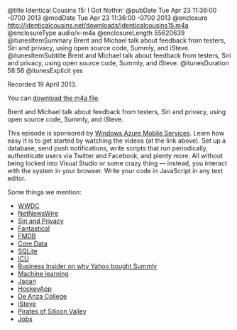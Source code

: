 @title Identical Cousins 15: I Got Nothin’
@pubDate Tue Apr 23 11:36:00 -0700 2013
@modDate Tue Apr 23 11:36:00 -0700 2013
@enclosure http://identicalcousins.net/downloads/identicalcousins15.m4a
@enclosureType audio/x-m4a
@enclosureLength 55620639
@itunesItemSummary Brent and Michael talk about feedback from testers, Siri and privacy, using open source code, Summly, and iSteve.
@itunesItemSubtitle Brent and Michael talk about feedback from testers, Siri and privacy, using open source code, Summly, and iSteve.
@itunesDuration 58:56
@itunesExplicit yes

Recorded 19 April 2013.

You can <a href="http://identicalcousins.net/downloads/identicalcousins15.m4a">download the m4a file</a>.

Brent and Michael talk about feedback from testers, Siri and privacy, using open source code, Summly, and iSteve.

This episode is sponsored by <a href="http://www.windowsazure.com/ios">Windows Azure Mobile Services</a>. Learn how easy it is to get started by watching the videos (at the link above). Set up a database, send push notifications, write scripts that run periodically, authenticate users via Twitter and Facebook, and plenty more. All without being locked into Visual Studio or some crazy thing — instead, you interact with the system in your browser. Write your code in JavaScript in any text editor.

Some things we mention:

<ul>
<li><a href="https://developer.apple.com/wwdc/">WWDC</a></li>
<li><a href="https://www.netnewswireapp.com/">NetNewsWire</a></li>
<li><a href="http://www.aclu.org/blog/free-speech-technology-and-liberty/note-self-siri-not-just-working-me-working-full-time-apple">Siri and Privacy</a></li>
<li><a href="http://flexibits.com/fantastical">Fantastical</a></li>
<li><a href="https://github.com/ccgus/fmdb">FMDB</a></li>
<li><a href="http://developer.apple.com/library/mac/#documentation/cocoa/Conceptual/CoreData/cdProgrammingGuide.html">Core Data</a></li>
<li><a href="http://www.sqlite.org/">SQLite</a></li>
<li><a href="http://site.icu-project.org/">ICU</a></li>
<li><a href="http://www.businessinsider.com/why-marissa-mayer-bought-a-30m-startup-2013-4">Business Insider on why Yahoo bought Summly</a></li>
<li><a href="http://en.wikipedia.org/wiki/Machine_learning">Machine learning</a></li>
<li><a href="http://en.wikipedia.org/wiki/Japan">Japan</a></li>
<li><a href="http://hockeyapp.net/">HockeyApp</a></li>
<li><a href="http://www.deanza.edu/">De Anza College</a></li>
<li><a href="http://www.funnyordie.com/videos/d2e0f617e3/isteve">iSteve</a></li>
<li><a href="http://www.imdb.com/title/tt0168122/">Pirates of Silicon Valley</a></li>
<li><a href="http://www.imdb.com/title/tt2357129/">Jobs</a></li>
</ul>
